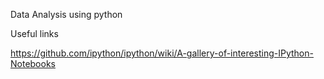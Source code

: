 Data Analysis using python

Useful links

https://github.com/ipython/ipython/wiki/A-gallery-of-interesting-IPython-Notebooks

